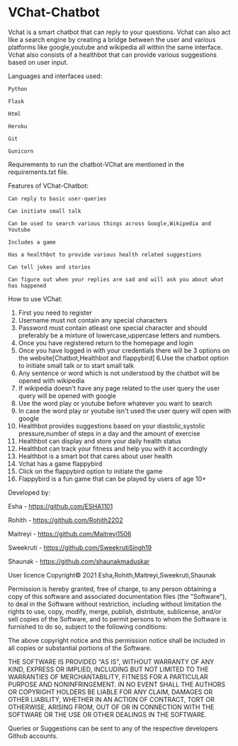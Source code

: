 # VChat-Chatbot

Vchat is a smart chatbot that can reply to your questions. Vchat can also act like a search engine by creating a bridge between the user and various platforms like google,youtube and wikipedia all within the same interface. Vchat also consists of a healthbot that can provide various suggestions based on user input.

Languages and interfaces used:

    Python 

    Flask

    Html

    Heroku

    Git

    Gunicorn
  
Requirements to run the chatbot-VChat are mentioned in the requirements.txt file.

Features of VChat-Chatbot:

    Can reply to basic user-queries

    Can initiate small talk

    Can be used to search various things across Google,Wikipedia and Youtube

    Includes a game 

    Has a healthbot to provide various health related suggestions

    Can tell jokes and stories

    Can figure out when your replies are sad and will ask you about what has happened
    
    
How to use VChat:

1. First you need to register
2. Username must not contain any special characters
3. Password must contain atleast one special character and should preferably be a mixture of lowercase,uppercase letters and numbers.
4. Once you have registered return to the homepage and login
5. Once you have logged in with your credentials there will be 3 options on the website[Chatbot,Healthbot and flappybird] 6.Use the chatbot option to initiate small talk or      to start small talk
6. Any sentence or word which is not understood by the chatbot will be opened with wikipedia
7. If wikipedia doesn't have any page related to the user query the user query will be opened with google
8. Use the word play or youtube before whatever you want to search
9. In case the word play or youtube isn't used the user query will open with google
10. Healthbot provides suggestions based on your diastolic,systolic pressure,number of steps in a day and the amount of exercise
11. Healthbot can display and store your daily health status
12. Healthbot can track your fitness and help you with it accordingly
13. Healthbot is a smart bot that cares about user health
14. Vchat has a game flappybird
15. Click on the flappybird option to initiate the game
16. Flappybird is a fun game that can be played by users of age 10+


Developed by:

Esha - https://github.com/ESHA1101

Rohith - https://github.com/Rohith2202

Maitreyi - https://github.com/Maitreyi1506

Sweekruti - https://github.com/SweekrutiSingh19

Shaunak - https://github.com/shaunakmaduskar

User licence Copyright© 2021 Esha,Rohith,Maitreyi,Sweekruti,Shaunak

Permission is hereby granted, free of charge, to any person obtaining a copy of this software and associated documentation files (the "Software"), to deal in the Software without restriction, including without limitation the rights to use, copy, modify, merge, publish, distribute, sublicense, and/or sell copies of the Software, and to permit persons to whom the Software is furnished to do so, subject to the following conditions:

The above copyright notice and this permission notice shall be included in all copies or substantial portions of the Software.

THE SOFTWARE IS PROVIDED "AS IS", WITHOUT WARRANTY OF ANY KIND, EXPRESS OR IMPLIED, INCLUDING BUT NOT LIMITED TO THE WARRANTIES OF MERCHANTABILITY, FITNESS FOR A PARTICULAR PURPOSE AND NONINFRINGEMENT. IN NO EVENT SHALL THE AUTHORS OR COPYRIGHT HOLDERS BE LIABLE FOR ANY CLAIM, DAMAGES OR OTHER LIABILITY, WHETHER IN AN ACTION OF CONTRACT, TORT OR OTHERWISE, ARISING FROM, OUT OF OR IN CONNECTION WITH THE SOFTWARE OR THE USE OR OTHER DEALINGS IN THE SOFTWARE.

Queries or Suggestions can be sent to any of the respective developers Github accounts.

